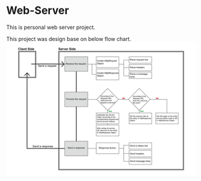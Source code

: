 # Web-Server

This is personal web server project.

This project was design base on below flow chart.
![image](https://github.com/andrewhu0209/Web-Server/blob/master/Andrew_Web_Server_Flow_Chart.png)


